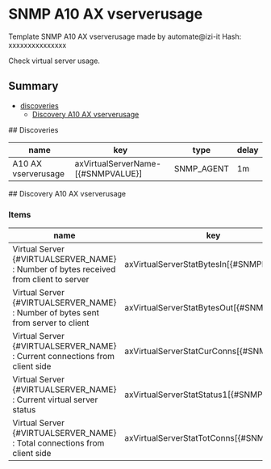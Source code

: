 # SNMP A10 AX vserverusage
Template SNMP A10 AX vserverusage made by automate@izi-it
Hash: xxxxxxxxxxxxxxx

Check virtual server usage.
## Summary
* [discoveries](#discoveries)
  * [Discovery A10 AX vserverusage ](#discovery_a10_ax_vserverusage
)
<a name="discoveries" />
## Discoveries

| name | key | type | delay |
| ------------- |------------- |------------- |------------- |
| A10 AX vserverusage | axVirtualServerName-[{#SNMPVALUE}] | SNMP_AGENT | 1m |

<a name="discovery_a10_ax_vserverusage" />
## Discovery A10 AX vserverusage

### Items

| name | key | type |
| ------------- |------------- |------------- |
| Virtual Server {#VIRTUALSERVER_NAME} : Number of bytes received from client to server | axVirtualServerStatBytesIn[{#SNMPINDEX}] | SNMP_AGENT |
| Virtual Server {#VIRTUALSERVER_NAME} : Number of bytes sent from server to client | axVirtualServerStatBytesOut[{#SNMPINDEX}] | SNMP_AGENT |
| Virtual Server {#VIRTUALSERVER_NAME} : Current connections from client side | axVirtualServerStatCurConns[{#SNMPINDEX}] | SNMP_AGENT |
| Virtual Server {#VIRTUALSERVER_NAME} : Current virtual server status | axVirtualServerStatStatus1[{#SNMPINDEX}] | SNMP_AGENT |
| Virtual Server {#VIRTUALSERVER_NAME} : Total connections from client side | axVirtualServerStatTotConns[{#SNMPINDEX}] | SNMP_AGENT |
